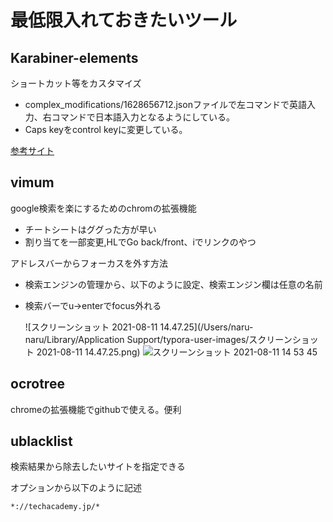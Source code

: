 # 最低限入れておきたいツール

## Karabiner-elements

ショートカット等をカスタマイズ

- complex_modifications/1628656712.jsonファイルで左コマンドで英語入力、右コマンドで日本語入力となるようにしている。
- Caps keyをcontrol keyに変更している。

[参考サイト](https://qiita.com/s-show/items/08a7c1b558e4d7e6f1b0)

## vimum

google検索を楽にするためのchromの拡張機能

- チートシートはググった方が早い
- 割り当てを一部変更,HLでGo back/front、iでリンクのやつ

アドレスバーからフォーカスを外す方法　

- 検索エンジンの管理から、以下のように設定、検索エンジン欄は任意の名前

- 検索バーでu→enterでfocus外れる

  ![スクリーンショット 2021-08-11 14.47.25](/Users/naru-naru/Library/Application Support/typora-user-images/スクリーンショット 2021-08-11 14.47.25.png)
  ![スクリーンショット 2021-08-11 14 53 45](https://user-images.githubusercontent.com/61283753/128976719-7826bc04-13c8-46ca-ada7-fc27534ee657.png)


## ocrotree

chromeの拡張機能でgithubで使える。便利

## ublacklist

検索結果から除去したいサイトを指定できる

オプションから以下のように記述

```
*://techacademy.jp/*
```

